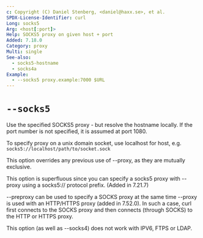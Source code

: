 ```yaml
---
c: Copyright (C) Daniel Stenberg, <daniel@haxx.se>, et al.
SPDX-License-Identifier: curl
Long: socks5
Arg: <host[:port]>
Help: SOCKS5 proxy on given host + port
Added: 7.18.0
Category: proxy
Multi: single
See-also:
  - socks5-hostname
  - socks4a
Example:
  - --socks5 proxy.example:7000 $URL
---
```


# `--socks5`

Use the specified SOCKS5 proxy - but resolve the hostname locally. If the
port number is not specified, it is assumed at port 1080.

To specify proxy on a unix domain socket, use localhost for host, e.g.
`socks5://localhost/path/to/socket.sock`

This option overrides any previous use of --proxy, as they are mutually
exclusive.

This option is superfluous since you can specify a socks5 proxy with --proxy
using a socks5:// protocol prefix. (Added in 7.21.7)

--preproxy can be used to specify a SOCKS proxy at the same time --proxy is
used with an HTTP/HTTPS proxy (added in 7.52.0). In such a case, curl first
connects to the SOCKS proxy and then connects (through SOCKS) to the HTTP or
HTTPS proxy.

This option (as well as --socks4) does not work with IPV6, FTPS or LDAP.
